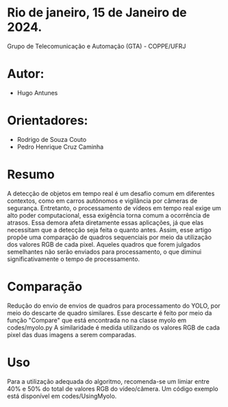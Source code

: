 # Rio de janeiro, 15 de Janeiro de 2024.

Grupo de Telecomunicação e Automação (GTA) - COPPE/UFRJ

# Autor: 
- Hugo Antunes
  
# Orientadores: 
- Rodrigo de Souza Couto
- Pedro Henrique Cruz Caminha

# Resumo
A detecção de objetos em tempo real é um desafio comum em diferentes contextos, como em carros autônomos e vigilância por câmeras de segurança. Entretanto, o processamento de vídeos em tempo real exige um alto poder computacional, essa exigência torna comum a ocorrência de atrasos. Essa demora afeta diretamente essas aplicações, já que elas necessitam que a detecção seja feita o quanto antes. Assim, esse artigo propõe uma comparação de quadros sequenciais por meio da utilização dos valores RGB de cada pixel. Aqueles quadros que forem julgados semelhantes não serão enviados para processamento, o que diminui significativamente o tempo de processamento.

# Comparação
Redução do envio de envios de quadros para processamento do YOLO, por meio do descarte de quadro similares. Esse descarte é feito por meio da função "Compare" que está encontrada no na classe myolo em codes/myolo.py
A similaridade é medida utilizando os valores RGB de cada pixel das duas imagens a serem comparadas.

# Uso
Para a utilização adequada do algoritmo, recomenda-se um limiar entre 40% e 50% do total de valores RGB do vídeo/câmera. Um código exemplo está disponível em codes/UsingMyolo.
